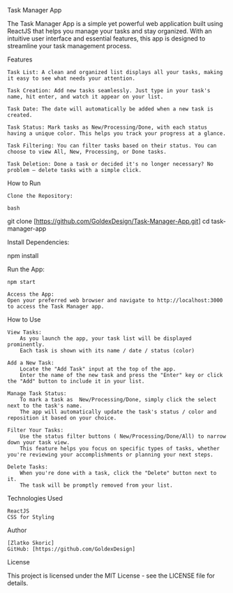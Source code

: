 Task Manager App

The Task Manager App is a simple yet powerful web application built using ReactJS that helps you manage your tasks and stay organized. 
With an intuitive user interface and essential features, this app is designed to streamline your task management process.

Features

    Task List: A clean and organized list displays all your tasks, making it easy to see what needs your attention.

    Task Creation: Add new tasks seamlessly. Just type in your task's name, hit enter, and watch it appear on your list.

    Task Date: The date will automatically be added when a new task is created.

    Task Status: Mark tasks as New/Processing/Done, with each status having a unique color. This helps you track your progress at a glance.

    Task Filtering: You can filter tasks based on their status. You can choose to view All, New, Processing, or Done tasks.

    Task Deletion: Done a task or decided it's no longer necessary? No problem – delete tasks with a simple click.

How to Run

    Clone the Repository:

    bash

git clone [https://github.com/GoldexDesign/Task-Manager-App.git]
cd task-manager-app

Install Dependencies:

npm install

Run the App:

    npm start

    Access the App:
    Open your preferred web browser and navigate to http://localhost:3000 to access the Task Manager app.

How to Use

    View Tasks:
        As you launch the app, your task list will be displayed prominently.
        Each task is shown with its name / date / status (color)

    Add a New Task:
        Locate the "Add Task" input at the top of the app.
        Enter the name of the new task and press the "Enter" key or click the "Add" button to include it in your list.

    Manage Task Status:
        To mark a task as  New/Processing/Done, simply click the select next to the task's name.
        The app will automatically update the task's status / color and reposition it based on your choice.

    Filter Your Tasks:
        Use the status filter buttons ( New/Processing/Done/All) to narrow down your task view.
        This feature helps you focus on specific types of tasks, whether you're reviewing your accomplishments or planning your next steps.

    Delete Tasks:
        When you're done with a task, click the "Delete" button next to it.
        The task will be promptly removed from your list.

Technologies Used

    ReactJS
    CSS for Styling

Author

    [Zlatko Skoric]
    GitHub: [https://github.com/GoldexDesign]

License

This project is licensed under the MIT License - see the LICENSE file for details.
